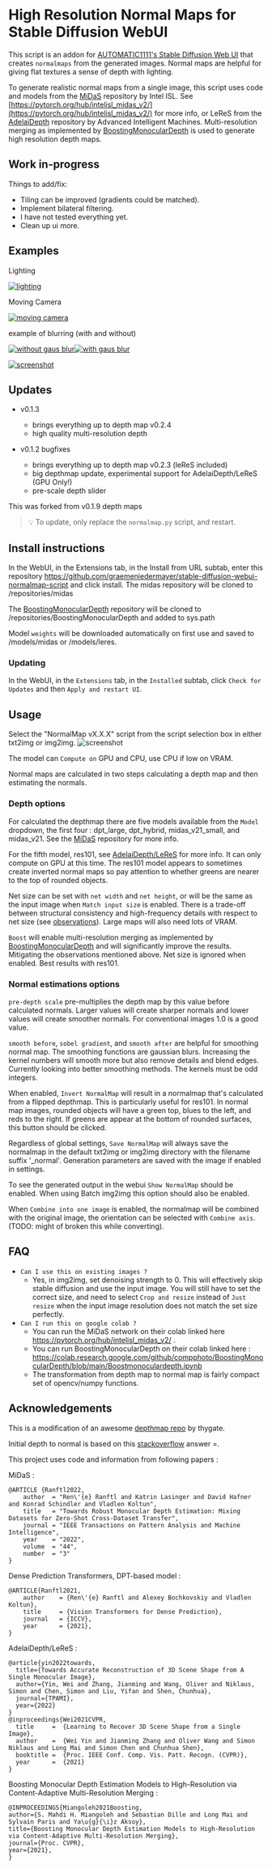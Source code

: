 ﻿# High Resolution Normal Maps for Stable Diffusion WebUI
This script is an addon for [AUTOMATIC1111's Stable Diffusion Web UI](https://github.com/AUTOMATIC1111/stable-diffusion-webui) that creates `normalmaps` from the generated images. Normal maps are helpful for giving flat textures a sense of depth with lighting.

To generate realistic normal maps from a single image, this script uses code and models from the [MiDaS](https://github.com/isl-org/MiDaS) repository by Intel ISL. See [https://pytorch.org/hub/intelisl_midas_v2/](https://pytorch.org/hub/intelisl_midas_v2/) for more info, or LeReS from the [AdelaiDepth](https://github.com/aim-uofa/AdelaiDepth) repository by Advanced Intelligent Machines. Multi-resolution merging as implemented by [BoostingMonocularDepth](https://github.com/compphoto/BoostingMonocularDepth) is used to generate high resolution depth maps.

## Work in-progress
Things to add/fix:
* Tiling can be improved (gradients could be matched).
* Implement bilateral filtering.
* I have not tested everything yet.
* Clean up ui more.

## Examples

Lighting

[![lighting](examples/rocks.gif)](https://raw.githubusercontent.com/graemeniedermayer/stable-diffusion-webui-normalmap-script/main/examples/rocks.gif?raw=true)

Moving Camera

[![moving camera](examples/movcam.gif)](https://raw.githubusercontent.com/graemeniedermayer/stable-diffusion-webui-normalmap-script/main/examples/movcam.gif?raw=true)

example of blurring (with and without)

[![without gaus blur](examples/nogaus.gif)](https://raw.githubusercontent.com/graemeniedermayer/stable-diffusion-webui-normalmap-script/main/examples/nogaus.gif?raw=true)[![with gaus blur](examples/gaus.gif)](https://raw.githubusercontent.com/graemeniedermayer/stable-diffusion-webui-normalmap-script/main/examples/gaus.gif?raw=true)

[![screenshot](examples.jpg)](https://raw.githubusercontent.com/graemeniedermayer/stable-diffusion-webui-normalmap-script/main/examples.jpg?raw=true)

## Updates

* v0.1.3
    * brings everything up to depth map v0.2.4
    * high quality multi-resolution depth

* v0.1.2 bugfixes
    * brings everything up to depth map v0.2.3 (leReS included)
    * big depthmap update, experimental support for AdelaiDepth/LeReS (GPU Only!)
    * pre-scale depth slider

This was forked from v0.1.9 depth maps

> 💡 To update, only replace the `normalmap.py` script, and restart.

## Install instructions
In the WebUI, in the Extensions tab, in the Install from URL subtab, enter this repository https://github.com/graemeniedermayer/stable-diffusion-webui-normalmap-script and click install.
The midas repository will be cloned to /repositories/midas

The [BoostingMonocularDepth](https://github.com/compphoto/BoostingMonocularDepth) repository will be cloned to /repositories/BoostingMonocularDepth and added to sys.path

Model `weights` will be downloaded automatically on first use and saved to /models/midas or /models/leres.

### Updating
In the WebUI, in the `Extensions` tab, in the `Installed` subtab, click `Check for Updates` and then `Apply and restart UI`.

## Usage
Select the "NormalMap vX.X.X" script from the script selection box in either txt2img or img2img.
![screenshot](options.jpg)

The model can `Compute on` GPU and CPU, use CPU if low on VRAM. 

Normal maps are calculated in two steps calculating a depth map and then estimating the normals. 

### Depth options

For calculated the depthmap there are five models available from the `Model` dropdown, the first four : dpt_large, dpt_hybrid, midas_v21_small, and midas_v21. See the [MiDaS](https://github.com/isl-org/MiDaS) repository for more info.

For the fifth model, res101, see [AdelaiDepth/LeReS](https://github.com/aim-uofa/AdelaiDepth/tree/main/LeReS) for more info. It can only compute on GPU at this time. The res101 model appears to sometimes create inverted normal maps so pay attention to whether greens are nearer to the top of rounded objects.

Net size can be set with `net width` and `net height`, or will be the same as the input image when `Match input size` is enabled. There is a trade-off between structural consistency and high-frequency details with respect to net size (see [observations](https://github.com/compphoto/BoostingMonocularDepth#observations)). Large maps will also need lots of VRAM.

`Boost` will enable multi-resolution merging as implemented by [BoostingMonocularDepth](https://github.com/compphoto/BoostingMonocularDepth) and will significantly improve the results. Mitigating the observations mentioned above. Net size is ignored when enabled. Best results with res101.

### Normal estimations options

`pre-depth scale` pre-multiplies the depth map by this value before calculated normals. Larger values will create sharper normals and lower values will create smoother normals. For conventional images 1.0 is a good value.

`smooth before`, `sobel gradient`, and `smooth after` are helpful for smoothing normal map. The smoothing functions are gaussian blurs. Increasing the kernel numbers will smooth more but also remove details and blend edges. Currently looking into better smoothing methods. The kernels must be odd integers.

When enabled, `Invert NormalMap` will result in a normalmap that's calculated from a flipped depthmap. This is particularly useful for res101. In normal map images, rounded objects will have a green top, blues to the left, and reds to the right. If greens are appear at the bottom of rounded surfaces, this button should be clicked.

Regardless of global settings, `Save NormalMap` will always save the normalmap in the default txt2img or img2img directory with the filename suffix '_normal'. Generation parameters are saved with the image if enabled in settings.

To see the generated output in the webui `Show NormalMap` should be enabled. When using Batch img2img this option should also be enabled.

When `Combine into one image` is enabled, the normalmap will be combined with the original image, the orientation can be selected with `Combine axis`. (TODO: might of broken this while converting).

## FAQ

 * `Can I use this on existing images ?`
    - Yes, in img2img, set denoising strength to 0. This will effectively skip stable diffusion and use the input image. You will still have to set the correct size, and need to select `Crop and resize` instead of `Just resize` when the input image resolution does not match the set size perfectly.
 * `Can I run this on google colab ?`
    - You can run the MiDaS network on their colab linked here https://pytorch.org/hub/intelisl_midas_v2/ . 
    - You can run BoostingMonocularDepth on their colab linked here : https://colab.research.google.com/github/compphoto/BoostingMonocularDepth/blob/main/Boostmonoculardepth.ipynb
    - The transformation from depth map to normal map is fairly compact set of opencv/numpy functions.

## Acknowledgements

This is a modification of an awesome [depthmap repo](https://github.com/thygate/stable-diffusion-webui-depthmap-script) by thygate.

Initial depth to normal is based on this [stackoverflow](https://stackoverflow.com/questions/53350391/surface-normal-calculation-from-depth-map-in-python) answer =.

This project uses code and information from following papers :

MiDaS :

```
@ARTICLE {Ranftl2022,
    author  = "Ren\'{e} Ranftl and Katrin Lasinger and David Hafner and Konrad Schindler and Vladlen Koltun",
    title   = "Towards Robust Monocular Depth Estimation: Mixing Datasets for Zero-Shot Cross-Dataset Transfer",
    journal = "IEEE Transactions on Pattern Analysis and Machine Intelligence",
    year    = "2022",
    volume  = "44",
    number  = "3"
}
```

Dense Prediction Transformers, DPT-based model :

```
@ARTICLE{Ranftl2021,
	author    = {Ren\'{e} Ranftl and Alexey Bochkovskiy and Vladlen Koltun},
	title     = {Vision Transformers for Dense Prediction},
	journal   = {ICCV},
	year      = {2021},
}
```

AdelaiDepth/LeReS :

```
@article{yin2022towards,
  title={Towards Accurate Reconstruction of 3D Scene Shape from A Single Monocular Image},
  author={Yin, Wei and Zhang, Jianming and Wang, Oliver and Niklaus, Simon and Chen, Simon and Liu, Yifan and Shen, Chunhua},
  journal={TPAMI},
  year={2022}
}
@inproceedings{Wei2021CVPR,
  title     =  {Learning to Recover 3D Scene Shape from a Single Image},
  author    =  {Wei Yin and Jianming Zhang and Oliver Wang and Simon Niklaus and Long Mai and Simon Chen and Chunhua Shen},
  booktitle =  {Proc. IEEE Conf. Comp. Vis. Patt. Recogn. (CVPR)},
  year      =  {2021}
}
```

Boosting Monocular Depth Estimation Models to High-Resolution via Content-Adaptive Multi-Resolution Merging :

```
@INPROCEEDINGS{Miangoleh2021Boosting,
author={S. Mahdi H. Miangoleh and Sebastian Dille and Long Mai and Sylvain Paris and Ya\u{g}{\i}z Aksoy},
title={Boosting Monocular Depth Estimation Models to High-Resolution via Content-Adaptive Multi-Resolution Merging},
journal={Proc. CVPR},
year={2021},
}